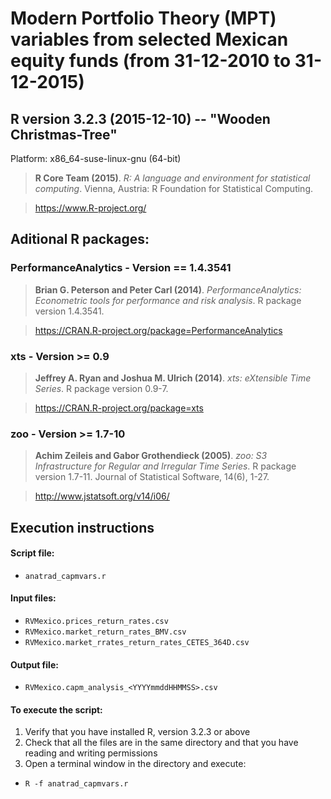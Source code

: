 # Modern Portfolio Theory (MPT) variables from selected Mexican equity funds (from 31-12-2010 to 31-12-2015)

## R version 3.2.3 (2015-12-10) -- "Wooden Christmas-Tree"
Platform: x86_64-suse-linux-gnu (64-bit)
>**R Core Team (2015)**. *R: A language and environment for statistical computing*. Vienna, Austria: R Foundation for Statistical Computing.

>https://www.R-project.org/

## Aditional R packages:
### PerformanceAnalytics - Version == 1.4.3541
>**Brian G. Peterson and Peter Carl (2014)**. *PerformanceAnalytics: Econometric tools for performance and risk analysis*. R package version 1.4.3541.

>https://CRAN.R-project.org/package=PerformanceAnalytics


### xts - Version >= 0.9
>**Jeffrey A. Ryan and Joshua M. Ulrich (2014)**. *xts: eXtensible Time Series*. R package version 0.9-7.

>https://CRAN.R-project.org/package=xts

### zoo - Version >= 1.7-10
>**Achim Zeileis and Gabor Grothendieck (2005)**. *zoo: S3 Infrastructure for Regular and Irregular Time Series*. R package version 1.7-11. Journal of Statistical Software, 14(6), 1-27.

>http://www.jstatsoft.org/v14/i06/


## Execution instructions
#### Script file:
* `anatrad_capmvars.r`

#### Input files:
* `RVMexico.prices_return_rates.csv`
* `RVMexico.market_return_rates_BMV.csv`
* `RVMexico.market_rrates_return_rates_CETES_364D.csv`

#### Output file:
* `RVMexico.capm_analysis_<YYYYmmddHHMMSS>.csv`

#### To execute the script:

1. Verify that you have installed R, version 3.2.3 or above
2. Check that all the files are in the same directory and that you have reading and writing permissions
3. Open a terminal window in the directory and execute:
  * `R -f anatrad_capmvars.r`
